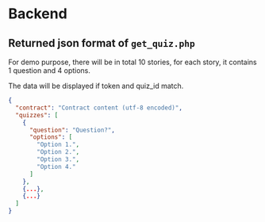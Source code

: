 # Backend
## Returned json format of `get_quiz.php`

For demo purpose, there will be in total 10 stories, for each story, it contains 1 question and 4 options.

The data will be displayed if token and quiz_id match.
```json
{
  "contract": "Contract content (utf-8 encoded)",
  "quizzes": [
    {
      "question": "Question?",
      "options": [
        "Option 1.",
        "Option 2.",
        "Option 3.",
        "Option 4."
      ]
    },
    {...},
    {...}
  ]
}
```